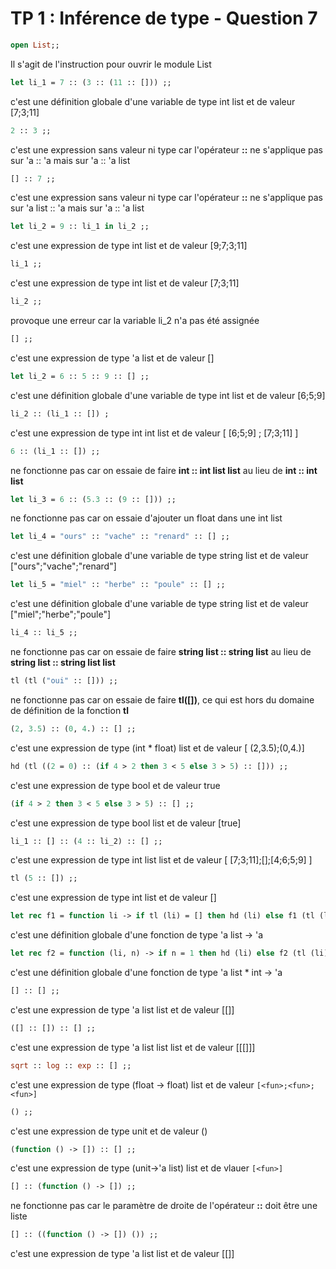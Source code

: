 TP 1 : Inférence de type - Question 7
==================

```OCaml
open List;;
```
Il s'agit de l'instruction pour ouvrir le module List

```OCaml
let li_1 = 7 :: (3 :: (11 :: [])) ;;
```
c'est une définition globale d'une variable de type int list et de valeur [7;3;11]

```OCaml
2 :: 3 ;;
```
c'est une expression sans valeur ni type car l'opérateur **::** ne s'applique pas sur 'a :: 'a mais sur 'a :: 'a list

```OCaml
[] :: 7 ;;
```
c'est une expression sans valeur ni type car l'opérateur **::** ne s'applique pas sur 'a list :: 'a mais sur 'a :: 'a list

```OCaml
let li_2 = 9 :: li_1 in li_2 ;;
```
c'est une expression de type int list et de valeur [9;7;3;11]

```OCaml
li_1 ;;
```
c'est une expression de type int list et de valeur [7;3;11]

```OCaml
li_2 ;;
```
provoque une erreur car la variable li_2 n'a pas été assignée

```OCaml
[] ;;
```
c'est une expression de type 'a list et de valeur []

```OCaml
let li_2 = 6 :: 5 :: 9 :: [] ;;
```
c'est une définition globale d'une variable de type int list et de valeur [6;5;9]

```OCaml
li_2 :: (li_1 :: []) ;
```
c'est une expression de type int int list et de valeur [ [6;5;9] ; [7;3;11] ]

```OCaml
6 :: (li_1 :: []) ;;
```
ne fonctionne pas car on essaie de faire **int :: int list list** au lieu de **int :: int list**

```OCaml
let li_3 = 6 :: (5.3 :: (9 :: [])) ;;
```
ne fonctionne pas car on essaie d'ajouter un float dans une int list

```OCaml
let li_4 = "ours" :: "vache" :: "renard" :: [] ;;
```
c'est une définition globale d'une variable de type string list et de valeur ["ours";"vache";"renard"]

```OCaml
let li_5 = "miel" :: "herbe" :: "poule" :: [] ;;
```
c'est une définition globale d'une variable de type string list et de valeur ["miel";"herbe";"poule"]

```OCaml
li_4 :: li_5 ;;
```
ne fonctionne pas car on essaie de faire **string list :: string list** au lieu de **string list :: string list list**

```OCaml
tl (tl ("oui" :: [])) ;;
```
ne fonctionne pas car on essaie de faire **tl([])**, ce qui est hors du domaine de définition de la fonction **tl**

```OCaml
(2, 3.5) :: (0, 4.) :: [] ;;
```
c'est une expression de type (int * float) list et de valeur [ (2,3.5);(0,4.)]

```OCaml
hd (tl ((2 = 0) :: (if 4 > 2 then 3 < 5 else 3 > 5) :: [])) ;;
```
c'est une expression de type bool et de valeur true

```OCaml
(if 4 > 2 then 3 < 5 else 3 > 5) :: [] ;;
```
c'est une expression de type bool list et de valeur [true]

```OCaml
li_1 :: [] :: (4 :: li_2) :: [] ;;
```
c'est une expression de type int list list et de valeur [ [7;3;11];[];[4;6;5;9] ]

```OCaml
tl (5 :: []) ;;
```
c'est une expression de type int list et de valeur []

```OCaml
let rec f1 = function li -> if tl (li) = [] then hd (li) else f1 (tl (li)) ;;
```
c'est une définition globale d'une fonction de type 'a list -> 'a

```OCaml
let rec f2 = function (li, n) -> if n = 1 then hd (li) else f2 (tl (li), n - 1) ;;
```
c'est une définition globale d'une fonction de type 'a list * int -> 'a

```OCaml
[] :: [] ;;
```
c'est une expression de type 'a list list et de valeur [[]]

```OCaml
([] :: []) :: [] ;;
```
c'est une expression de type 'a list list list et de valeur [[[]]] 

```OCaml
sqrt :: log :: exp :: [] ;;
```
c'est une expression de type (float -> float) list et de valeur `[<fun>;<fun>;<fun>]`

```OCaml
() ;;
```
c'est une expression de type unit et de valeur ()

```OCaml
(function () -> []) :: [] ;;
```
c'est une expression de type (unit->'a list) list et de vlauer `[<fun>]`

```OCaml
[] :: (function () -> []) ;;
```
ne fonctionne pas car le paramètre de droite de l'opérateur **::** doit être une liste

```OCaml
[] :: ((function () -> []) ()) ;;
```
c'est une expression de type 'a list list et de valeur [[]]

```OCaml

```

```OCaml

```

```OCaml

```

```OCaml

```

```OCaml

```

```OCaml

```

```OCaml

```